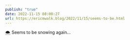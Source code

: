 ```yaml
---
publish: "true"
date: 2022-11-15 08:00:27
url: https://ericmwalk.blog/2022/11/15/seems-to-be.html
---
```

<div xmlns="http://www.w3.org/1999/xhtml">
<p>🌨️ Seems to be snowing again…</p>
</div>
